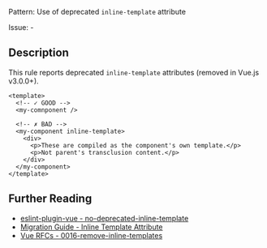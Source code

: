 Pattern: Use of deprecated `inline-template` attribute

Issue: -

## Description

This rule reports deprecated `inline-template` attributes (removed in Vue.js v3.0.0+).

<eslint-code-block :rules="{'vue/no-deprecated-inline-template': ['error']}">

```vue
<template>
  <!-- ✓ GOOD -->
  <my-comnponent />

  <!-- ✗ BAD -->
  <my-component inline-template>
    <div>
      <p>These are compiled as the component's own template.</p>
      <p>Not parent's transclusion content.</p>
    </div>
  </my-component>
</template>
```

</eslint-code-block>

## Further Reading

* [eslint-plugin-vue - no-deprecated-inline-template](https://eslint.vuejs.org/rules/no-deprecated-inline-template.html)
* [Migration Guide - Inline Template Attribute](https://v3.vuejs.org/guide/migration/inline-template-attribute.html)
* [Vue RFCs - 0016-remove-inline-templates](https://github.com/vuejs/rfcs/blob/master/active-rfcs/0016-remove-inline-templates.md)
